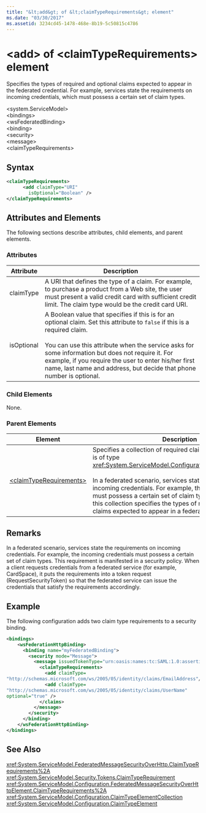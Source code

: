 ```yaml
---
title: "&lt;add&gt; of &lt;claimTypeRequirements&gt; element"
ms.date: "03/30/2017"
ms.assetid: 3234cd45-1478-468e-8b19-5c50815c4786
---
```

# &lt;add&gt; of &lt;claimTypeRequirements&gt; element
Specifies the types of required and optional claims expected to appear in the federated credential. For example, services state the requirements on incoming credentials, which must possess a certain set of claim types.  
  
 \<system.ServiceModel>  
\<bindings>  
\<wsFederatedBinding>  
\<binding>  
\<security>  
\<message>  
\<claimTypeRequirements>  
  
## Syntax  
  
```xml  
<claimTypeRequirements>  
      <add claimType="URI"  
        isOptional="Boolean" />  
</claimTypeRequirements>  
```  
  
## Attributes and Elements  
 The following sections describe attributes, child elements, and parent elements.  
  
### Attributes  
  
|Attribute|Description|  
|---------------|-----------------|  
|claimType|A URI that defines the type of a claim. For example, to purchase a product from a Web site, the user must present a valid credit card with sufficient credit limit. The claim type would be the credit card URI.|  
|isOptional|A Boolean value that specifies if this is for an optional claim. Set this attribute to `false` if this is a required claim.<br /><br /> You can use this attribute when the service asks for some information but does not require it. For example, if you require the user to enter his/her first name, last name and address, but decide that phone number is optional.|  
  
### Child Elements  
 None.  
  
### Parent Elements  
  
|Element|Description|  
|-------------|-----------------|  
|[\<claimTypeRequirements>](../../../../../docs/framework/configure-apps/file-schema/wcf/claimtyperequirements-for-message.md)|Specifies a collection of required claim types. Each element is of type <xref:System.ServiceModel.Configuration.ClaimTypeElement>.<br /><br /> In a federated scenario, services state the requirements on incoming credentials. For example, the incoming credentials must possess a certain set of claim types. Each element in this collection specifies the types of required and optional claims expected to appear in a federated credential.|  
  
## Remarks  
 In a federated scenario, services state the requirements on incoming credentials. For example, the incoming credentials must possess a certain set of claim types. This requirement is manifested in a security policy. When a client requests credentials from a federated service (for example, CardSpace), it puts the requirements into a token request (RequestSecurityToken) so that the federated service can issue the credentials that satisfy the requirements accordingly.  
  
## Example  
 The following configuration adds two claim type requirements to a security binding.  
  
```xml  
<bindings>  
    <wsFederationHttpBinding>  
      <binding name="myFederatedBinding">  
        <security mode="Message">  
          <message issuedTokenType="urn:oasis:names:tc:SAML:1.0:assertion">  
            <claimTypeRequirements>  
              <add claimType=  
"http://schemas.microsoft.com/ws/2005/05/identity/claims/EmailAddress"/>  
              <add claimType=  
"http://schemas.microsoft.com/ws/2005/05/identity/claims/UserName"    
optional="true" />  
            </claims>  
          </message>  
        </security>  
      </binding>  
    </wsFederationHttpBinding>  
</bindings>  
```  
  
## See Also  
 <xref:System.ServiceModel.FederatedMessageSecurityOverHttp.ClaimTypeRequirements%2A>  
 <xref:System.ServiceModel.Security.Tokens.ClaimTypeRequirement>  
 <xref:System.ServiceModel.Configuration.FederatedMessageSecurityOverHttpElement.ClaimTypeRequirements%2A>  
 <xref:System.ServiceModel.Configuration.ClaimTypeElementCollection>  
 <xref:System.ServiceModel.Configuration.ClaimTypeElement>
